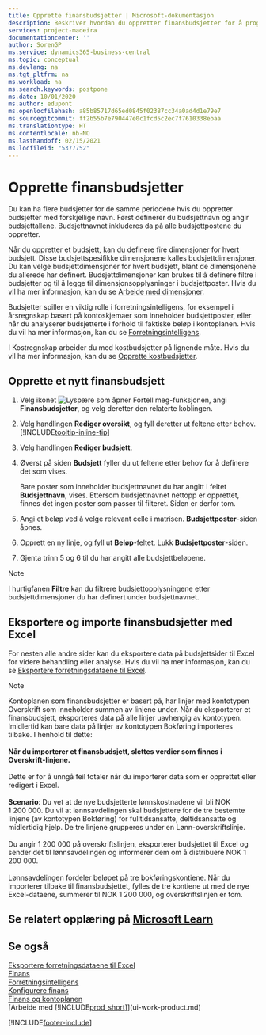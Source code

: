 ```yaml
---
title: Opprette finansbudsjetter | Microsoft-dokumentasjon
description: Beskriver hvordan du oppretter finansbudsjetter for å prognostisere ulike økonomiske aktiviteter og tilordne dimensjoner for forretningsanalyseformål.
services: project-madeira
documentationcenter: ''
author: SorenGP
ms.service: dynamics365-business-central
ms.topic: conceptual
ms.devlang: na
ms.tgt_pltfrm: na
ms.workload: na
ms.search.keywords: postpone
ms.date: 10/01/2020
ms.author: edupont
ms.openlocfilehash: a85b85717d65ed0845f02387cc34a0ad4d1e79e7
ms.sourcegitcommit: ff2b55b7e790447e0c1fcd5c2ec7f7610338ebaa
ms.translationtype: HT
ms.contentlocale: nb-NO
ms.lasthandoff: 02/15/2021
ms.locfileid: "5377752"
---
```

# <a name="create-gl-budgets"></a>Opprette finansbudsjetter
Du kan ha flere budsjetter for de samme periodene hvis du oppretter budsjetter med forskjellige navn. Først definerer du budsjettnavn og angir budsjettallene. Budsjettnavnet inkluderes da på alle budsjettpostene du oppretter.  

Når du oppretter et budsjett, kan du definere fire dimensjoner for hvert budsjett. Disse budsjettspesifikke dimensjonene kalles budsjettdimensjoner. Du kan velge budsjettdimensjoner for hvert budsjett, blant de dimensjonene du allerede har definert. Budsjettdimensjoner kan brukes til å definere filtre i budsjetter og til å legge til dimensjonsopplysninger i budsjettposter. Hvis du vil ha mer informasjon, kan du se [Arbeide med dimensjoner](finance-dimensions.md).

Budsjetter spiller en viktig rolle i forretningsintelligens, for eksempel i årsregnskap basert på kontoskjemaer som inneholder budsjettposter, eller når du analyserer budsjetterte i forhold til faktiske beløp i kontoplanen. Hvis du vil ha mer informasjon, kan du se [Forretningsintelligens](bi.md).

I Kostregnskap arbeider du med kostbudsjetter på lignende måte. Hvis du vil ha mer informasjon, kan du se [Opprette kostbudsjetter](finance-create-cost-budgets.md).    

## <a name="to-create-a-new-gl-budget"></a>Opprette et nytt finansbudsjett  
1. Velg ikonet ![Lyspære som åpner Fortell meg-funksjonen](media/ui-search/search_small.png "Fortell hva du vil gjøre"), angi **Finansbudsjetter**, og velg deretter den relaterte koblingen.  
2. Velg handlingen **Rediger oversikt**, og fyll deretter ut feltene etter behov. [!INCLUDE[tooltip-inline-tip](includes/tooltip-inline-tip_md.md)]  
3. Velg handlingen **Rediger budsjett**.
4. Øverst på siden **Budsjett** fyller du ut feltene etter behov for å definere det som vises.  

    Bare poster som inneholder budsjettnavnet du har angitt i feltet **Budsjettnavn**, vises. Ettersom budsjettnavnet nettopp er opprettet, finnes det ingen poster som passer til filteret. Siden er derfor tom.  
5. Angi et beløp ved å velge relevant celle i matrisen. **Budsjettposter**-siden åpnes.  
6. Opprett en ny linje, og fyll ut **Beløp**-feltet. Lukk **Budsjettposter**-siden.  
7. Gjenta trinn 5 og 6 til du har angitt alle budsjettbeløpene.  

> [!NOTE]  
>  I hurtigfanen **Filtre** kan du filtrere budsjettopplysningene etter budsjettdimensjoner du har definert under budsjettnavnet.

## <a name="exporting-and-importing-gl-budgets-with-excel"></a>Eksportere og importe finansbudsjetter med Excel
For nesten alle andre sider kan du eksportere data på budsjettsider til Excel for videre behandling eller analyse. Hvis du vil ha mer informasjon, kan du se [Eksportere forretningsdataene til Excel](about-export-data.md).

> [!NOTE]
> Kontoplanen som finansbudsjetter er basert på, har linjer med kontotypen Overskrift som inneholder summen av linjene under. Når du eksporterer et finansbudsjett, eksporteres data på alle linjer uavhengig av kontotypen. Imidlertid kan bare data på linjer av kontotypen Bokføring importeres tilbake. I henhold til dette: <br /><br /> **Når du importerer et finansbudsjett, slettes verdier som finnes i Overskrift-linjene.** <br /><br /> Dette er for å unngå feil totaler når du importerer data som er opprettet eller redigert i Excel.<br /><br /> **Scenario**: Du vet at de nye budsjetterte lønnskostnadene vil bli NOK 1 200 000. Du vil at lønnsavdelingen skal budsjettere for de tre bestemte linjene (av kontotypen Bokføring) for fulltidsansatte, deltidsansatte og midlertidig hjelp. De tre linjene grupperes under en Lønn-overskriftslinje.<br /><br />Du angir 1 200 000 på overskriftslinjen, eksporterer budsjettet til Excel og sender det til lønnsavdelingen og informerer dem om å distribuere NOK 1 200 000.<br /><br /> Lønnsavdelingen fordeler beløpet på tre bokføringskontiene. Når du importerer tilbake til finansbudsjettet, fylles de tre kontiene ut med de nye Excel-dataene, summerer til NOK 1 200 000, og overskriftslinjen er tom.

## <a name="see-related-training-at-microsoft-learn"></a>Se relatert opplæring på [Microsoft Learn](/learn/modules/budgets-exchange-rates-dynamics-365-business-central/index)

## <a name="see-also"></a>Se også
[Eksportere forretningsdataene til Excel](about-export-data.md)  
[Finans](finance.md)  
[Forretningsintelligens](bi.md)  
[Konfigurere finans](finance-setup-finance.md)  
[Finans og kontoplanen](finance-general-ledger.md)  
[Arbeide med [!INCLUDE[prod_short](includes/prod_short.md)]](ui-work-product.md)  


[!INCLUDE[footer-include](includes/footer-banner.md)]